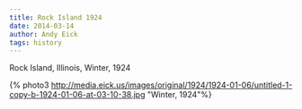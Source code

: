 ```yaml
---
title: Rock Island 1924
date: 2014-03-14
author: Andy Eick
tags: history
---
```

Rock Island, Illinois, Winter, 1924

{% photo3 http://media.eick.us/images/original/1924/1924-01-06/untitled-1-copy-b-1924-01-06-at-03-10-38.jpg "Winter, 1924"%}
